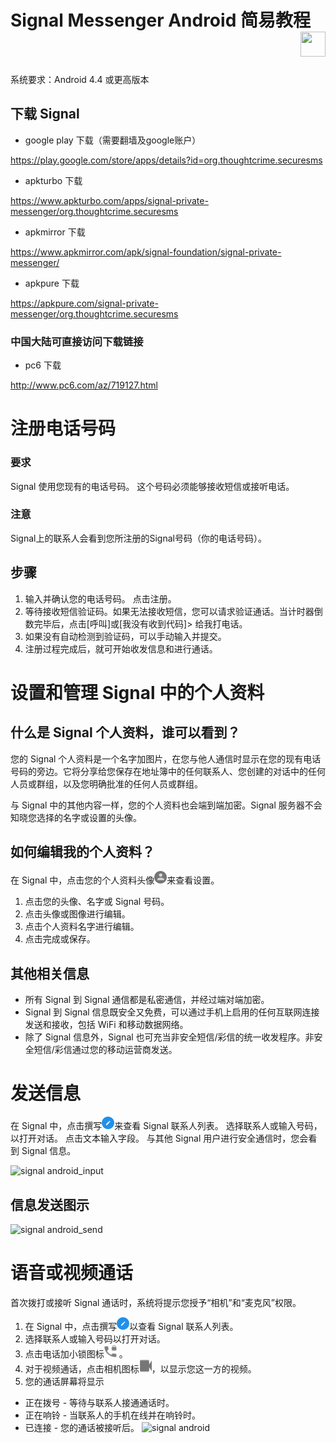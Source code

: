 # Signal Messenger Android 简易教程 <div align=right><img width="40" height="40" src="https://guestszhen.github.io/test202002/img/signal.png"/></div>
系统要求：Android 4.4 或更高版本
## 下载 Signal  

* google play 下载（需要翻墙及google账户）

https://play.google.com/store/apps/details?id=org.thoughtcrime.securesms

* apkturbo 下载

https://www.apkturbo.com/apps/signal-private-messenger/org.thoughtcrime.securesms

* apkmirror 下载

https://www.apkmirror.com/apk/signal-foundation/signal-private-messenger/

* apkpure 下载

https://apkpure.com/signal-private-messenger/org.thoughtcrime.securesms

### 中国大陆可直接访问下载链接
* pc6 下载 

http://www.pc6.com/az/719127.html



# 注册电话号码
### 要求
Signal 使用您现有的电话号码。 这个号码必须能够接收短信或接听电话。
### 注意
Signal上的联系人会看到您所注册的Signal号码（你的电话号码）。

## 步骤
1. 输入并确认您的电话号码。 点击注册。
2. 等待接收短信验证码。如果无法接收短信，您可以请求验证通话。当计时器倒数完毕后，点击[呼叫]或[我没有收到代码]> 给我打电话。
3. 如果没有自动检测到验证码，可以手动输入并提交。
4. 注册过程完成后，就可开始收发信息和进行通话。

# 设置和管理 Signal 中的个人资料

## 什么是 Signal 个人资料，谁可以看到？
您的 Signal 个人资料是一个名字加图片，在您与他人通信时显示在您的现有电话号码的旁边。它将分享给您保存在地址簿中的任何联系人、您创建的对话中的任何人员或群组，以及您明确批准的任何人员或群组。

与 Signal 中的其他内容一样，您的个人资料也会端到端加密。Signal 服务器不会知晓您选择的名字或设置的头像。

## 如何编辑我的个人资料？

在 Signal 中，点击您的个人资料头像<img src="https://github.com/GuestsZhen/test202002/blob/master/img/profile_avatar.png" width="20" height="20">来查看设置。
1. 点击您的头像、名字或 Signal 号码。
2. 点击头像或图像进行编辑。
3. 点击个人资料名字进行编辑。
4. 点击完成或保存。


## 其他相关信息
* 所有 Signal 到 Signal 通信都是私密通信，并经过端对端加密。
* Signal 到 Signal 信息既安全又免费，可以通过手机上启用的任何互联网连接发送和接收，包括 WiFi 和移动数据网络。
* 除了 Signal 信息外，Signal 也可充当非安全短信/彩信的统一收发程序。非安全短信/彩信通过您的移动运营商发送。

# 发送信息

在 Signal 中，点击撰写<img src="https://github.com/GuestsZhen/test202002/blob/master/img/android_compose.png" width="20" height="20">来查看 Signal 联系人列表。
选择联系人或输入号码，以打开对话。
点击文本输入字段。
与其他 Signal 用户进行安全通信时，您会看到 Signal 信息。

 ![signal android_input](https://guestszhen.github.io/test202002/img/android_input_private.jpeg)


## 信息发送图示
 ![signal android_send](https://guestszhen.github.io/test202002/img/send.png)
 
# 语音或视频通话
首次拨打或接听 Signal 通话时，系统将提示您授予“相机”和“麦克风”权限。

1. 在 Signal 中，点击撰写<img src="https://github.com/GuestsZhen/test202002/blob/master/img/android_compose.png" width="20" height="20">以查看 Signal 联系人列表。
2. 选择联系人或输入号码以打开对话。
3. 点击电话加小锁图标<img src="https://github.com/GuestsZhen/test202002/blob/master/img/android_call_icon_private.png" width="20" height="20"> 。
4. 对于视频通话，点击相机图标<img src="https://github.com/GuestsZhen/test202002/blob/master/img/android_video_icon.png" width="20" height="20">，以显示您这一方的视频。
5. 您的通话屏幕将显示
* 正在拨号 - 等待与联系人接通通话时。
* 正在响铃 - 当联系人的手机在线并在响铃时。
* 已连接 - 您的通话被接听后。
 ![signal android](https://guestszhen.github.io/test202002/img/android_call_screen.png)
